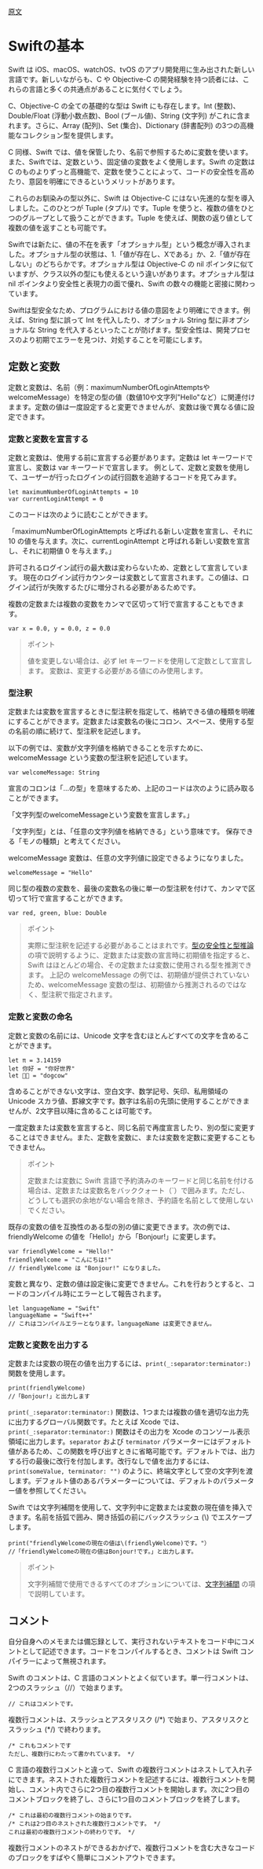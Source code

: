 [原文](https://docs.swift.org/swift-book/LanguageGuide/TheBasics.html)

# Swiftの基本

Swift は iOS、macOS、watchOS、tvOS のアプリ開発用に生み出された新しい言語です。新しいながらも、C や Objective-C の開発経験を持つ読者には、これらの言語と多くの共通点があることに気付くでしょう。

C、Objective-C の全ての基礎的な型は Swift にも存在します。Int (整数)、Double/Float (浮動小数点数)、Bool (ブール値)、String (文字列) がこれに含まれます。さらに、Array (配列)、Set (集合)、Dictionary (辞書配列) の3つの高機能なコレクション型を提供します。

C 同様、Swift では、値を保管したり、名前で参照するために変数を使います。また、Swiftでは、定数という、固定値の変数をよく使用します。Swift の定数は C のものよりずっと高機能で、定数を使うことによって、コードの安全性を高めたり、意図を明確にできるというメリットがあります。

これらのお馴染みの型以外に、Swift は Objective-C にはない先進的な型を導入しました。このひとつが Tuple (タプル) です。Tuple を使うと、複数の値をひとつのグループとして扱うことができます。Tuple を使えば、関数の返り値として複数の値を返すことも可能です。

Swiftでは新たに、値の不在を表す「オプショナル型」という概念が導入されました。オプショナル型の状態は、1.「値が存在し、Xである」か、2.「値が存在しない」のどちらかです。オプショナル型は Objective-C の nil ポインタに似ていますが、クラス以外の型にも使えるという違いがあります。オプショナル型は nil ポインタより安全性と表現力の面で優れ、Swift の数々の機能と密接に関わっています。

Swiftは型安全なため、プログラムにおける値の意図をより明確にできます。例えば、String 型に誤って Int を代入したり、オプショナル String 型に非オプショナルな String を代入するといったことが防げます。型安全性は、開発プロセスのより初期でエラーを見つけ、対処することを可能にします。

## 定数と変数

定数と変数は、名前（例：maximumNumberOfLoginAttemptsやwelcomeMessage）を特定の型の値（数値10や文字列"Hello"など）に関連付けまます。定数の値は一度設定すると変更できませんが、変数は後で異なる値に設定できます。

### 定数と変数を宣言する

定数と変数は、使用する前に宣言する必要があります。定数は let キーワードで宣言し、変数は var キーワードで宣言します。 例として、定数と変数を使用して、ユーザーが行ったログインの試行回数を追跡するコードを見てみます。

```
let maximumNumberOfLoginAttempts = 10
var currentLoginAttempt = 0
```

このコードは次のように読むことができます。

「maximumNumberOfLoginAttempts と呼ばれる新しい定数を宣言し、それに 10 の値を与えます。次に、currentLoginAttempt と呼ばれる新しい変数を宣言し、それに初期値 0 を与えます。」

許可されるログイン試行の最大数は変わらないため、定数として宣言しています。 現在のログイン試行カウンターは変数として宣言されます。この値は、ログイン試行が失敗するたびに増分される必要があるためです。

複数の定数または複数の変数をカンマで区切って1行で宣言することもできます。

```
var x = 0.0, y = 0.0, z = 0.0
```

> ポイント
>
> 値を変更しない場合は、必ず let キーワードを使用して定数として宣言します。 変数は、変更する必要がある値にのみ使用します。

### 型注釈

定数または変数を宣言するときに型注釈を指定して、格納できる値の種類を明確にすることができます。定数または変数名の後にコロン、スペース、使用する型の名前の順に続けて、型注釈を記述します。

以下の例では、変数が文字列値を格納できることを示すために、welcomeMessage という変数の型注釈を記述しています。

```
var welcomeMessage: String
```

宣言のコロンは「…の型」を意味するため、上記のコードは次のように読み取ることができます。

「文字列型のwelcomeMessageという変数を宣言します。」

「文字列型」とは、「任意の文字列値を格納できる」という意味です。 保存できる「モノの種類」と考えてください。

welcomeMessage 変数は、任意の文字列値に設定できるようになりました。

```
welcomeMessage = "Hello"
```

同じ型の複数の変数を、最後の変数名の後に単一の型注釈を付けて、カンマで区切って1行で宣言することができます。

```
var red, green, blue: Double
```

> ポイント
>
> 実際に型注釈を記述する必要があることはまれです。[型の安全性と型推論]() の項で説明するように、定数または変数の宣言時に初期値を指定すると、Swift はほとんどの場合、その定数または変数に使用される型を推測できます。 上記の welcomeMessage の例では、初期値が提供されていないため、welcomeMessage 変数の型は、初期値から推測されるのではなく、型注釈で指定されます。

### 定数と変数の命名

定数と変数の名前には、Unicode 文字を含むほとんどすべての文字を含めることができます。

```
let π = 3.14159
let 你好 = "你好世界"
let 🐶🐮 = "dogcow"
```

含めることができない文字は、空白文字、数学記号、矢印、私用領域の Unicode スカラ値、罫線文字です。数字は名前の先頭に使用することができませんが、2文字目以降に含めることは可能です。

一度定数または変数を宣言すると、同じ名前で再度宣言したり、別の型に変更することはできません。また、定数を変数に、または変数を定数に変更することもできません。

> ポイント
>
> 定数または変数に Swift 言語で予約済みのキーワードと同じ名前を付ける場合は、定数または変数名をバッククォート（`）で囲みます。ただし、どうしても選択の余地がない場合を除き、予約語を名前として使用しないでください。

既存の変数の値を互換性のある型の別の値に変更できます。次の例では、friendlyWelcome の値を「Hello!」から「Bonjour!」に変更します。

```
var friendlyWelcome = "Hello!"
friendlyWelcome = "こんにちは!"
// friendlyWelcome は "Bonjour!" になりました。
```

変数と異なり、定数の値は設定後に変更できません。これを行おうとすると、コードのコンパイル時にエラーとして報告されます。

```
let languageName = "Swift"
languageName = "Swift++"
// これはコンパイルエラーとなります。languageName は変更できません。
```

### 定数と変数を出力する

定数または変数の現在の値を出力するには、`print(_:separator:terminator:)` 関数を使用します。

```
print(friendlyWelcome)
//「Bonjour!」と出力します
```

`print(_:separator:terminator:)` 関数は、1つまたは複数の値を適切な出力先に出力するグローバル関数です。たとえば Xcode では、 `print(_:separator:terminator:)` 関数はその出力を Xcode のコンソール表示領域に出力します。`separator` および `terminator` パラメーターにはデフォルト値があるため、この関数を呼び出すときに省略可能です。デフォルトでは、出力する行の最後に改行を付加します。改行なしで値を出力するには、`print(someValue, terminator: "")` のように、終端文字として空の文字列を渡します。デフォルト値のあるパラメーターについては、デフォルトのパラメーター値を参照してください。

Swift では文字列補間を使用して、文字列中に定数または変数の現在値を挿入できます。名前を括弧で囲み、開き括弧の前にバックスラッシュ (\\) でエスケープします。

```
print("friendlyWelcomeの現在の値は\(friendlyWelcome)です。"）
//「friendlyWelcomeの現在の値はBonjour!です。」と出力します。
```

> ポイント
>
> 文字列補間で使用できるすべてのオプションについては、[文字列補間]() の項で説明しています。

## コメント

自分自身へのメモまたは備忘録として、実行されないテキストをコード中にコメントとして記述できます。コードをコンパイルするとき、コメントは Swift コンパイラーによって無視されます。

Swift のコメントは、C 言語のコメントとよく似ています。単一行コメントは、2つのスラッシュ（//）で始まります。

```
// これはコメントです。
```

複数行コメントは、スラッシュとアスタリスク (/\*) で始まり、アスタリスクとスラッシュ (*/) で終わります。

```
/* これもコメントです
ただし、複数行にわたって書かれています。 */
```

C 言語の複数行コメントと違って、Swift の複数行コメントはネストして入れ子にできます。ネストされた複数行コメントを記述するには、複数行コメントを開始し、コメント内でさらに2つ目の複数行コメントを開始します。次に2つ目のコメントブロックを終了し、さらに1つ目のコメントブロックを終了します。

```
/* これは最初の複数行コメントの始まりです。
/* これは2つ目のネストされた複数行コメントです。 */
これは最初の複数行コメントの終わりです。 */
```

複数行コメントのネストができるおかげで、複数行コメントを含む大きなコードのブロックをすばやく簡単にコメントアウトできます。
